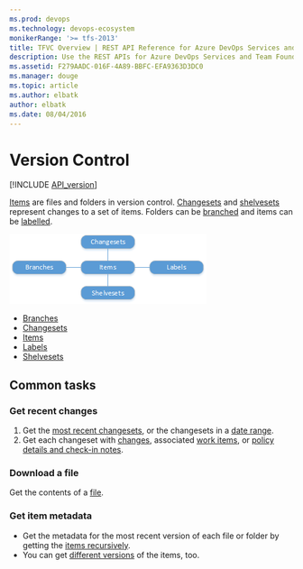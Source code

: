 ```yaml
---
ms.prod: devops
ms.technology: devops-ecosystem
monikerRange: '>= tfs-2013'
title: TFVC Overview | REST API Reference for Azure DevOps Services and Team Foundation Server
description: Use the REST APIs for Azure DevOps Services and Team Foundation Server to access TFVC resources like changesets, shelvesets, and TFVC items.
ms.assetid: F279AADC-016F-4A89-BBFC-EFA9363D3DC0
ms.manager: douge
ms.topic: article
ms.author: elbatk
author: elbatk
ms.date: 08/04/2016
---
```


# Version Control
[!INCLUDE [API_version](../_data/version.md)]



[Items](./items.md) are files and folders in version control.
[Changesets](./changesets.md) and [shelvesets](./shelvesets.md) represent changes to a set of items.
Folders can be [branched](./branches.md) and items can be [labelled](./labels.md).

![TFVC resources](./_img/tfvc-resources.png)

* [Branches](./branches.md)
* [Changesets](./changesets.md)
* [Items](./items.md)
* [Labels](./labels.md)
* [Shelvesets](./shelvesets.md)

## Common tasks

### Get recent changes

1. Get the [most recent changesets](./changesets.md#apageatatime), or the changesets in a [date range](./changesets.md#inadaterange).
2. Get each changeset with [changes](./changesets.md#withallchanges), associated [work items](./changesets.md#withworkitems), or [policy details and check-in notes](./changesets.md#withpolicydetailsandcheck-innotes).

### Download a file

Get the contents of a [file](./items.md#getafile).

### Get item metadata

- Get the metadata for the most recent version of each file or folder by getting the [items recursively](./items.md#afolderanditschildren).
- You can get [different versions](./items.md#getaspecificversion) of the items, too.


